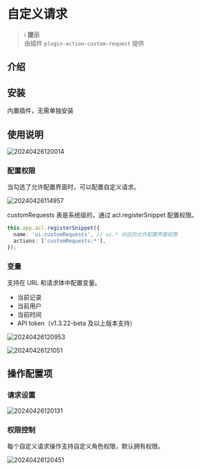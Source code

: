 # 自定义请求

> ℹ️ **提示**  
> 由插件 `plugin-action-custom-request` 提供

## 介绍

## 安装

内置插件，无需单独安装

## 使用说明

![20240426120014](/actions/custom-request-1.png)

### 配置权限

当勾选了允许配置界面时，可以配置自定义请求。

![20240426114957](/actions/custom-request-2.png)

customRequests 表是系统级的，通过 acl.registerSnippet 配置权限。

```typescript
this.app.acl.registerSnippet({
  name: 'ui.customRequests', // ui.* 对应的允许配置界面权限
  actions: ['customRequests:*'],
});
```
### 变量

支持在 URL 和请求体中配置变量。

- 当前记录
- 当前用户
- 当前时间
- API token（v1.3.22-beta 及以上版本支持）

![20240426120953](/actions/custom-request-3.png)

![20240426121051](/actions/custom-request-4.png)

## 操作配置项

### 请求设置

![20240426120131](/actions/custom-request-5.png)

### 权限控制

每个自定义请求操作支持自定义角色权限，默认拥有权限。

![20240426120451](/actions/custom-request-6.png)
